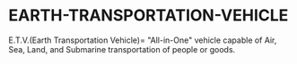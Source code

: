 # EARTH-TRANSPORTATION-VEHICLE
E.T.V.(Earth Transportation Vehicle)=  "All-in-One" vehicle capable of Air, Sea, Land, and Submarine transportation of people or goods.

